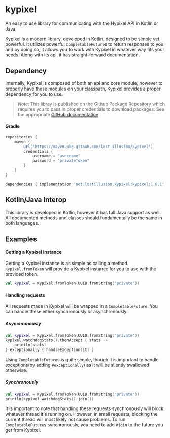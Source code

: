 # kypixel
An easy to use library for communicating with the Hypixel API in Kotlin or Java.

Kypixel is a modern library, developed in Kotlin, designed to be simple yet powerful. It utilizes powerful ``CompletableFuture``s to return responses to you and by doing so, it allows you to work with Kypixel in whatever way fits your needs. Along with its api, it has straight-forward documentation.

## Dependency
Internally, Kypixel is composed of both an api and core module, however to properly have these modules on your classpath, Kypixel provides a proper dependency for you to use.

> *Note*:
> This libray is published on the Github Package Repository which requires you to pass in proper credentials to download packages. See the appropriate [GitHub documentation](https://docs.github.com/en/free-pro-team@latest/packages/using-github-packages-with-your-projects-ecosystem/configuring-gradle-for-use-with-github-packages).

#### Gradle
```groovy
repositories {
    maven {
        url('https://maven.pkg.github.com/lost-illusi0n/kypixel')
        credentials {
            username = "username"
            password = "privateToken"
        }           
    }
}

dependencies { implementation 'net.lostillusion.kypixel:kypixel:1.0.1' }
```

## Kotlin/Java Interop
This library is developed in Kotlin, however it has full Java support as well. All documented methods and classes should fundamentally be the same in both languages.

## Examples
#### Getting a Kypixel instance
Getting a Kypixel instance is as simple as calling a method. ``Kypixel.fromToken`` will provide a Kypixel instance for you to use with the provided token.
```kotlin
val kypixel = Kypixel.fromToken(UUID.fromString("private"))
```
#### Handling requests
All requests made in Kypixel will be wrapped in a ``CompletableFuture``. You can handle these either synchronously or asynchronously.
##### Asynchronously
```kotlin
val kypixel = Kypixel.fromToken(UUID.fromString("private"))
kypixel.watchdogStats().thenAccept { stats ->
    println(stats)
}.exceptionally { handleException(it) }
```
Using ``CompletableFuture``s is quite simple, though it is important to handle exceptions(by adding ``#exceptionally``) as it will be silently swallowed otherwise.
##### Synchronously
```kotlin
val kypixel = Kypixel.fromToken(UUID.fromString("private"))
println(kypixel.watchdogStats().join())
```
It is important to note that handling these requests synchronously will block whatever thread it's running on. However, in small requests, blocking the current thread will most likely not cause problems. To run ``CompletableFuture``s synchronously, you need to add ``#join`` to the future you get from Kypixel. 